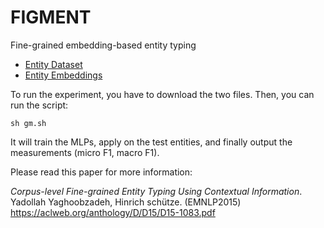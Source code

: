 # FIGMENT
Fine-grained embedding-based entity typing

<ul>
     <li><a href="http://cistern.cis.lmu.de/figment/entitydatasets.tar.gz">Entity Dataset</a></li>
     <li><a href="http://cistern.cis.lmu.de/figment/embeddings.txt">Entity Embeddings</a></li>
</ul>


To run the experiment, you have to download the two files.
Then, you can run the script:


```
sh gm.sh
```

It will train the MLPs, apply on the test entities, and finally output the 
measurements (micro F1, macro F1). 


Please read this paper for more information:

*Corpus-level Fine-grained Entity Typing Using Contextual Information*.
Yadollah Yaghoobzadeh, Hinrich schütze. (EMNLP2015)
https://aclweb.org/anthology/D/D15/D15-1083.pdf

